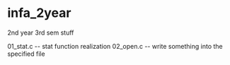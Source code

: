 # infa_2year
2nd year 3rd sem stuff

01_stat.c -- stat function realization
02_open.c -- write something into the specified file
